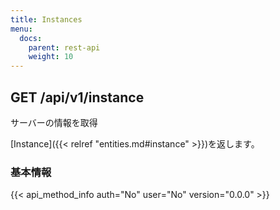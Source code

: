 ```yaml
---
title: Instances
menu:
  docs:
    parent: rest-api
    weight: 10
---
```


## GET /api/v1/instance

サーバーの情報を取得

[Instance]({{< relref "entities.md#instance" >}})を返します。

### 基本情報

{{< api_method_info auth="No" user="No" version="0.0.0" >}}
